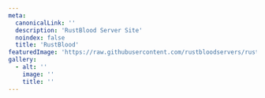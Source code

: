 ```yaml
---
meta:
  canonicalLink: ''
  description: 'RustBlood Server Site'
  noindex: false
  title: 'RustBlood'
featuredImage: 'https://raw.githubusercontent.com/rustbloodservers/rustbloodservers.github.io/master/img/header.jpg'
gallery:
  - alt: ''
    image: ''
    title: ''
---
```


<!-- Use this to force Gatsby to correctly determine optional images/file schema -->
